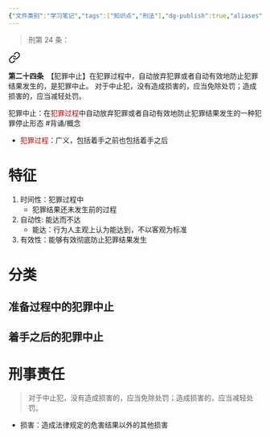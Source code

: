 ```yaml
---
{"文件类别":"学习笔记","tags":["知识点","刑法"],"dg-publish":true,"aliases":["中止犯"],"permalink":"/学习笔记studyup/刑总/犯罪中止/","dgPassFrontmatter":true,"created":"2024-11-03T12:31:52.164+08:00","updated":"2024-11-03T12:45:09.348+08:00"}
---
```


>刑第 24 条：
<div class="transclusion internal-embed is-loaded"><a class="markdown-embed-link" href="/////#t24" aria-label="Open link"><svg xmlns="http://www.w3.org/2000/svg" width="24" height="24" viewBox="0 0 24 24" fill="none" stroke="currentColor" stroke-width="2" stroke-linecap="round" stroke-linejoin="round" class="svg-icon lucide-link"><path d="M10 13a5 5 0 0 0 7.54.54l3-3a5 5 0 0 0-7.07-7.07l-1.72 1.71"></path><path d="M14 11a5 5 0 0 0-7.54-.54l-3 3a5 5 0 0 0 7.07 7.07l1.71-1.71"></path></svg></a><div class="markdown-embed">



**第二十四条**　【犯罪中止】在犯罪过程中，自动放弃犯罪或者自动有效地防止犯罪结果发生的，是犯罪中止。
对于中止犯，没有造成损害的，应当免除处罚；造成损害的，应当减轻处罚。 

</div></div>


犯罪中止：在<font color="#c00000">犯罪过程</font>中自动放弃犯罪或者自动有效地防止犯罪结果发生的一种犯罪停止形态 #背诵/概念 
- <font color="#c00000">犯罪过程</font>：广义，包括着手之前也包括着手之后
# 特征
1. 时间性：犯罪过程中
	- 犯罪结果还未发生前的过程
2. 自动性: 能达而不达
	- 能达：行为人主观上认为能达到，不以客观为标准
3. 有效性：能够有效彻底防止犯罪结果发生
# 分类
## 准备过程中的犯罪中止
## 着手之后的犯罪中止
# 刑事责任
>对于中止犯，没有造成损害的，应当免除处罚；造成损害的，应当减轻处罚。

- 损害：造成法律规定的危害结果以外的其他损害